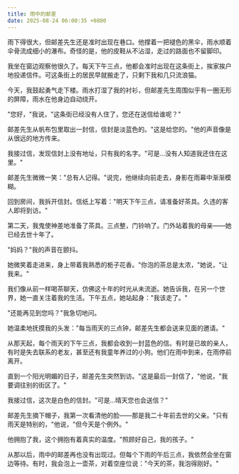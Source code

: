 ```yaml
---
title: 雨中的邮差
date: 2025-08-24 06:00:35 +0800
---
```


雨下得很大，但邮差先生还是准时出现在巷口。他撑着一把褪色的黑伞，雨水顺着伞骨流成细小的瀑布。奇怪的是，他的皮鞋从不沾湿，走过的路面也不留脚印。

我坐在窗边观察他很久了。每天下午三点，他都会准时出现在这条街上，挨家挨户地投递信件。可这条街上的居民早就搬走了，只剩下我和几只流浪猫。

今天，我鼓起勇气走下楼。雨水打湿了我的衬衫，但邮差先生周围似乎有一圈无形的屏障，雨水在他身边自动绕开。

"您好，"我说，"这条街已经没有人住了，您还在送信给谁呢？"

邮差先生从帆布包里取出一封信，信封是淡蓝色的。"这是给您的。"他的声音像是从很远的地方传来。

我接过信，发现信封上没有地址，只有我的名字。"可是...没有人知道我还住在这里。"

邮差先生微微一笑："总有人记得。"说完，他继续向前走去，身影在雨幕中渐渐模糊。

回到房间，我拆开信封。信纸上写着："明天下午三点，请准备好茶具。久违的客人即将到访。"

第二天，我鬼使神差地准备了茶具。三点整，门铃响了。门外站着我的母亲——她已经去世十年了。

"妈妈？"我的声音在颤抖。

她微笑着走进来，身上带着我熟悉的栀子花香。"你泡的茶总是太浓，"她说，"让我来。"

我们像从前一样喝茶聊天，仿佛这十年的时光从未流逝。她告诉我，在另一个世界，她一直关注着我的生活。下午五点，她站起身："我该走了。"

"还能再见到您吗？"我急切地问。

她温柔地抚摸我的头发："每当雨天的三点钟，邮差先生都会送来见面的邀请。"

从那天起，每个雨天的下午三点，我都会收到一封蓝色的信。有时是已故的亲人，有时是失去联系的老友，甚至还有我童年养过的小狗。他们在雨中到来，在雨停前离开。

直到一个阳光明媚的日子，邮差先生突然到访。"这是最后一封信了，"他说，"我要调往别的街区了。"

我接过信，这次是白色的信封。"可是...晴天您也会送信？"

邮差先生摘下帽子，我第一次看清他的脸——那是我二十年前去世的父亲。"只有雨天是特别的，"他说，"但今天是个例外。"

他拥抱了我，这个拥抱有着真实的温度。"照顾好自己，我的孩子。"

从那以后，雨中的邮差再也没有出现过。但每个下雨的午后三点，我依然会坐在窗边等待。有时，我会泡上一壶茶，对着空座位说："今天的茶，我泡得刚好。"
